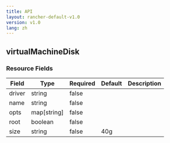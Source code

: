 ```yaml
---
title: API
layout: rancher-default-v1.0
version: v1.0
lang: zh
---
```


## virtualMachineDisk





### Resource Fields

Field | Type | Required | Default | Description
---|---|---|---|---
driver | string | false |  | 
name | string | false |  | 
opts | map[string] | false |  | 
root | boolean | false |  | 
size | string | false | 40g | 

